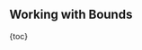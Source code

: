## Working with Bounds

{toc}

<!-- TODO: translation -->
<!-- translate whole file doc/ru/examples/bounds.md -->
